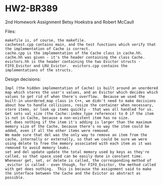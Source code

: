 # HW2-BR389

2nd Homework Assignment Betsy Hoekstra and Robert McCaull

Files:

	makefile is, of course, the makefile.  
	cachetest.cpp contains main, and the test functions which verify that the implementation of Cache is correct.  
	cache.cpp is the implementation of the Cache class in cache.hh.
	cache.hh was given - it's the header containing the class Cache.  
	evictors.hh is the header containing the two Evictor structs - FIFO_Evictor and LRU_Evictor.  evictors.cpp contains the implementations of the structs.  


Design decisions:

	Impl (the hidden implementation of Cache) is built around an unordered map which stores the user's values, and an Evictor which decides which values to get rid of when there's overflow.  Because we used the built-in unordered_map class in C++, we didn't need to make decisions about how to handle collisions, resize the container when necessary, store items, or look up items quickly - that was all handled for us.  
	Get sets val_size (the Cache::index_type reference) to 0 if the item is not in Cache, because a non-existent item has no size.  
	Set does nothing if the item it's adding is larger than the maximum memory size of the Cache, because there's no way the item could be added, even if all the other items were removed.  
	We made sure that del was the only way to remove an item from the cache, internally or externally, so that we could be sure we were using delete to free the memory associated with each item as it was removed to avoid memory leaks.  
	set and del update update the total memory used by keys as they're called, so that space_used can be easily done in constant time.  
	Whenever get, set, or delete is called, the corresponding method of _evictor is called - even though, for FIFO_Evictor, the method called with get does nothing.  This is because the assignment said to make the interface between the Cache and the Evictor as abstract as possible.  
